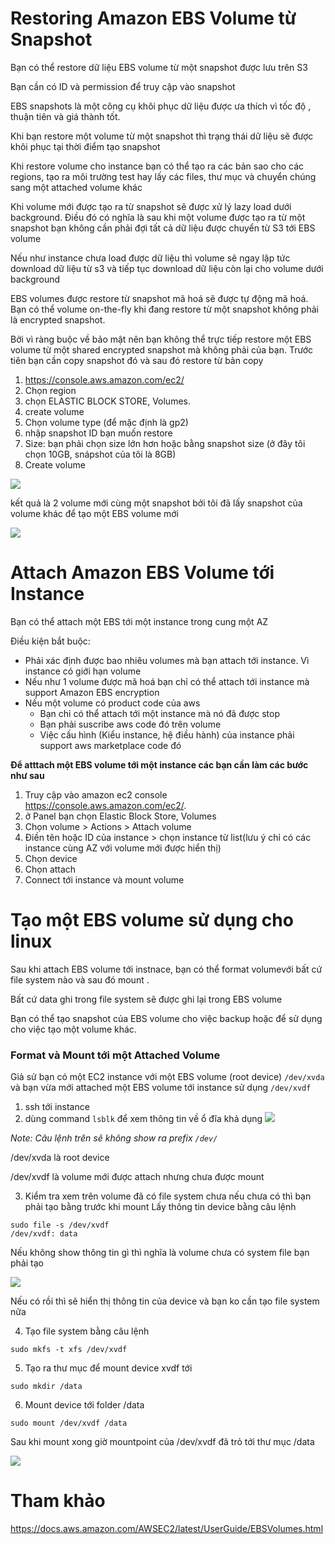 # Restoring Amazon EBS Volume từ Snapshot
Bạn có thể restore dữ liệu EBS volume từ một snapshot được lưu trên S3

Bạn cần có ID và permission để truy cập vào snapshot 

EBS snapshots là một công cụ khôi phục dữ liệu được ưa thích vì tốc độ , thuận tiên và giá thành tốt.

Khi bạn restore một volume từ một snapshot thì trạng thái dữ liệu sẽ được khôi phục tại thời điểm tạo snapshot 

Khi restore volume cho instance bạn có thể tạo ra các bản sao cho các regions, tạo ra môi trường test hay lấy các files, thư mục và chuyển chúng sang một attached volume khác

Khi volume mới được tạo ra từ snapshot sẽ được xử lý lazy load dưới background. Điều đó có nghĩa là sau khi một volume được tạo ra từ một snapshot bạn không cần phải đợi tất cả dữ liệu được chuyển từ  S3 tới EBS volume

Nếu như instance chưa load được dữ liệu thì volume sẽ ngay lập tức download dữ liệu từ s3 và tiếp tục download dữ liệu còn lại cho volume dưới background

EBS volumes được restore từ snapshot mã hoá sẽ được tự động mã hoá. Bạn có thể volume on-the-fly khi đang restore từ một snapshot không phải là encrypted snapshot.

Bởi vì ràng buộc về bảo mật nên bạn không thể trực tiếp restore một EBS volume từ một shared encrypted snapshot mà không phải của bạn. Trước tiên bạn cần copy snapshot đó và sau đó restore từ bản copy 

1. https://console.aws.amazon.com/ec2/
2. Chọn region
3. chọn ELASTIC BLOCK STORE, Volumes.
4. create volume 
5. Chọn volume type (để mặc định là gp2)
6. nhập snapshot ID bạn muốn restore
7. Size: bạn phải chọn size lớn hơn hoặc bằng snapshot size (ở đây tôi chọn 10GB, snápshot của tôi là 8GB)
8. Create volume

![](https://images.viblo.asia/3caa2c92-4d4b-47d0-8210-df6bcbc44bb4.png)


kết quả là 2 volume mới cùng một snapshot bởi tôi đã lấy snapshot của volume khác để tạo một EBS volume mới

![](https://images.viblo.asia/b313dc86-c0d4-4096-aca5-5f1c686a8d0e.png)

# Attach Amazon EBS Volume tới Instance
Bạn có thể attach một EBS tới một instance trong cung một AZ 

Điều kiện bắt buộc:
* Phải xác định được bao nhiêu volumes mà bạn attach tới instance. Vì instance có giới hạn volume
* Nếu như 1 volume được mã hoá bạn chỉ có thể attach tới instance mà support Amazon EBS encryption
* Nếu một volume có product code của aws 
   * Bạn chỉ có thể attach tới một instance mà nó đã được stop
   * Bạn phải suscribe aws code đó trên volume
   * Việc cấu hình (Kiểu instance, hệ điều hành) của instance phải support aws marketplace code đó

**Để atttach một EBS volume tới một instance các bạn cần làm các bước như sau**
1. Truy cập vào amazon ec2 console https://console.aws.amazon.com/ec2/.
2. ở Panel bạn chọn Elastic Block Store, Volumes 
3. Chọn volume > Actions > Attach volume
4. Điền tên hoặc ID của instance > chọn instance từ list(lưu ý chỉ có các instance cùng AZ với volume mới được hiển thị)
5. Chọn device 
6. Chọn attach 
7. Connect tới instance và mount volume

# Tạo một EBS volume sử dụng cho linux
Sau khi attach EBS volume tới instnace, bạn có thể format volumevới bất cứ file system nào và sau đó mount . 

Bất cứ data ghi trong file system sẽ được ghi lại  trong EBS volume

Bạn có thể tạo snapshot của EBS volume cho việc backup hoặc để sử dụng cho việc tạo một volume khác. 

### Format và Mount tới một Attached Volume 
Giả sử bạn có một EC2 instance với một EBS volume (root device) `/dev/xvda` và bạn vừa mới attached một EBS volume tới instance sử dụng `/dev/xvdf` 
1. ssh tới instance 
2. dùng command `lsblk` để xem thông tin về ổ đĩa khả dụng 
![](https://images.viblo.asia/804fc09b-ceb4-4ffe-80db-7afa0bd00a57.png)

*Note: Câu lệnh trên sẽ không show ra prefix `/dev/`*

/dev/xvda là root device

/dev/xvdf là volume mới được attach nhưng chưa được mount 

3.  Kiểm tra xem trên volume đã có file system chưa nếu chưa có thì bạn phải tạo bằng trước khi mount 
Lấy thông tin device bằng câu lệnh 

```
sudo file -s /dev/xvdf
/dev/xvdf: data
```
Nếu không show thông tin gì thì nghĩa là volume chưa có system file bạn phải tạo 

![](https://images.viblo.asia/9c052049-4cb4-4a49-b01f-913d2a119b41.png)

Nếu có rồi thì sẽ hiển thị thông tin của device và bạn ko cần tạo file system nữa

4. Tạo file system bằng câu lệnh 
```
sudo mkfs -t xfs /dev/xvdf
```
5. Tạo ra thư mục để mount device xvdf tới 
```
sudo mkdir /data
```
6. Mount device tới folder /data
```
sudo mount /dev/xvdf /data
```
Sau khi mount xong giờ mountpoint của /dev/xvdf đã trỏ tới thư mục /data

![](https://images.viblo.asia/5e412781-41d2-4205-a69f-3055178a20e0.png)

# Tham khảo 
https://docs.aws.amazon.com/AWSEC2/latest/UserGuide/EBSVolumes.html